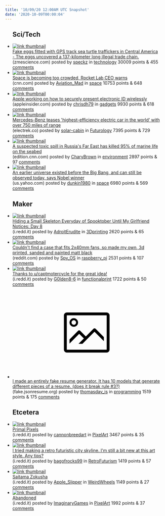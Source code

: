 ```yaml
---
title: '10/09/20 12:00AM UTC Snapshot'
date: '2020-10-09T00:00:04'
---
```

<ul>
<h2>Sci/Tech</h2>

<li><a href='https://www.zmescience.com/ecology/animals-ecology/fake-eggs-fitted-with-gps-905233/'><img src='https://b.thumbs.redditmedia.com/4KrzCL-EkvAtEWRng6SRvUNPWeIIvngZfyLz7YhKT2Y.jpg' alt='link thumbnail'></a><div><div class='linkTitle'><a href='https://www.zmescience.com/ecology/animals-ecology/fake-eggs-fitted-with-gps-905233/'>Fake eggs fitted with GPS track sea turtle traffickers in Central America - The eggs uncovered a 137-kilometer long illegal trade chain.</a></div>(zmescience.com) posted by <a href='https://www.reddit.com/user/speckz'>speckz</a> in <a href='https://www.reddit.com/r/technology'>technology</a> 30009 points & 455 <a href='https://www.reddit.com/r/technology/comments/j7aasc/fake_eggs_fitted_with_gps_track_sea_turtle/'>comments</a></div></li>

<li><a href='https://www.cnn.com/2020/10/07/business/rocket-lab-debris-launch-traffic-scn/index.html'><img src='https://a.thumbs.redditmedia.com/MZHSds7jiUGPdJ9aYC6l-myEh3cMQWBiA71QuWvVR-8.jpg' alt='link thumbnail'></a><div><div class='linkTitle'><a href='https://www.cnn.com/2020/10/07/business/rocket-lab-debris-launch-traffic-scn/index.html'>Space is becoming too crowded, Rocket Lab CEO warns</a></div>(cnn.com) posted by <a href='https://www.reddit.com/user/Aviation_Mad'>Aviation_Mad</a> in <a href='https://www.reddit.com/r/space'>space</a> 10753 points & 648 <a href='https://www.reddit.com/r/space/comments/j7dz1p/space_is_becoming_too_crowded_rocket_lab_ceo_warns/'>comments</a></div></li>

<li><a href='https://appleinsider.com/articles/20/10/08/apple-working-on-how-to-securely-present-electronic-id-wirelessly'><img src='https://b.thumbs.redditmedia.com/5WirqjLGMzRTLTOLO5prkMnYJned7kOqgrKpLzDS0qg.jpg' alt='link thumbnail'></a><div><div class='linkTitle'><a href='https://appleinsider.com/articles/20/10/08/apple-working-on-how-to-securely-present-electronic-id-wirelessly'>Apple working on how to securely present electronic ID wirelessly</a></div>(appleinsider.com) posted by <a href='https://www.reddit.com/user/chrisdh79'>chrisdh79</a> in <a href='https://www.reddit.com/r/gadgets'>gadgets</a> 9930 points & 618 <a href='https://www.reddit.com/r/gadgets/comments/j7dq3w/apple_working_on_how_to_securely_present/'>comments</a></div></li>

<li><a href='https://electrek.co/2020/10/08/mercedes-benz-efficiency-electric-car-longest-range/'><img src='https://b.thumbs.redditmedia.com/2Va4S4w9mde-AtBRCTQJTPO7j-GmbiTSoXT93qG-S9E.jpg' alt='link thumbnail'></a><div><div class='linkTitle'><a href='https://electrek.co/2020/10/08/mercedes-benz-efficiency-electric-car-longest-range/'>Mercedes-Benz teases 'highest-efficiency electric car in the world' with over 750 miles of range</a></div>(electrek.co) posted by <a href='https://www.reddit.com/user/solar-cabin'>solar-cabin</a> in <a href='https://www.reddit.com/r/Futurology'>Futurology</a> 7395 points & 729 <a href='https://www.reddit.com/r/Futurology/comments/j7cwka/mercedesbenz_teases_highestefficiency_electric/'>comments</a></div></li>

<li><a href='https://edition.cnn.com/2020/10/07/asia/russia-kamchatka-toxic-marine-life-death-intl/index.html'><img src='https://b.thumbs.redditmedia.com/mCxQQqYzq3JYw3b-y0m-Z_L4IvYcJ8wLVVZ017YonLA.jpg' alt='link thumbnail'></a><div><div class='linkTitle'><a href='https://edition.cnn.com/2020/10/07/asia/russia-kamchatka-toxic-marine-life-death-intl/index.html'>A suspected toxic spill in Russia's Far East has killed 95% of marine life on the seabed</a></div>(edition.cnn.com) posted by <a href='https://www.reddit.com/user/CharyBrown'>CharyBrown</a> in <a href='https://www.reddit.com/r/environment'>environment</a> 2897 points & 97 <a href='https://www.reddit.com/r/environment/comments/j7b6rl/a_suspected_toxic_spill_in_russias_far_east_has/'>comments</a></div></li>

<li><a href='https://us.yahoo.com/news/earlier-universe-existed-big-bang-174323840.html'><img src='https://a.thumbs.redditmedia.com/LzRxh7bopP0NQJUxoqwEuem38cDWWAQJ3pLZ6Oqj3E0.jpg' alt='link thumbnail'></a><div><div class='linkTitle'><a href='https://us.yahoo.com/news/earlier-universe-existed-big-bang-174323840.html'>An earlier universe existed before the Big Bang, and can still be observed today, says Nobel winner</a></div>(us.yahoo.com) posted by <a href='https://www.reddit.com/user/dunkin1980'>dunkin1980</a> in <a href='https://www.reddit.com/r/space'>space</a> 6980 points & 569 <a href='https://www.reddit.com/r/space/comments/j73mu0/an_earlier_universe_existed_before_the_big_bang/'>comments</a></div></li>

<h2>Maker</h2>

<li><a href='https://i.redd.it/vnke0jq85wr51.jpg'><img src='https://b.thumbs.redditmedia.com/U8B1AJ5MtW6W__0_X5l92s2N9aL-mYObarlHHXefNtI.jpg' alt='link thumbnail'></a><div><div class='linkTitle'><a href='https://i.redd.it/vnke0jq85wr51.jpg'>Hiding a Small Skeleton Everyday of Spooktober Until My Girlfriend Notices: Day 8</a></div>(i.redd.it) posted by <a href='https://www.reddit.com/user/AdroitErudite'>AdroitErudite</a> in <a href='https://www.reddit.com/r/3Dprinting'>3Dprinting</a> 2620 points & 65 <a href='https://www.reddit.com/r/3Dprinting/comments/j7fbgc/hiding_a_small_skeleton_everyday_of_spooktober/'>comments</a></div></li>

<li><a href='https://www.reddit.com/gallery/j76m77'><img src='https://a.thumbs.redditmedia.com/a8fdaLI-XTf_t7u2oiVgqzyOjHM_Y08QErBEaZK74T0.jpg' alt='link thumbnail'></a><div><div class='linkTitle'><a href='https://www.reddit.com/gallery/j76m77'>Couldn't find a case that fits 2x40mm fans, so made my own, 3d printed, sanded and painted matt black</a></div>(reddit.com) posted by <a href='https://www.reddit.com/user/Spy_OS'>Spy_OS</a> in <a href='https://www.reddit.com/r/raspberry_pi'>raspberry_pi</a> 2531 points & 107 <a href='https://www.reddit.com/r/raspberry_pi/comments/j76m77/couldnt_find_a_case_that_fits_2x40mm_fans_so_made/'>comments</a></div></li>

<li><a href='https://i.redd.it/h6on5af8yur51.jpg'><img src='https://b.thumbs.redditmedia.com/LY7IJoLp3GQ8KINMSDj3wWjzzY0RgVyCTTbBULQn3OQ.jpg' alt='link thumbnail'></a><div><div class='linkTitle'><a href='https://i.redd.it/h6on5af8yur51.jpg'>Thanks to u/captmotercycle for the great idea!</a></div>(i.redd.it) posted by <a href='https://www.reddit.com/user/G0lden8-6'>G0lden8-6</a> in <a href='https://www.reddit.com/r/functionalprint'>functionalprint</a> 1722 points & 50 <a href='https://www.reddit.com/r/functionalprint/comments/j7bhmz/thanks_to_ucaptmotercycle_for_the_great_idea/'>comments</a></div></li>

<li><a href='https://fake.jsonresume.org/'><svg version='1.1' viewBox='-34 -14 104 64' preserveAspectRatio='xMidYMid meet' xmlns='http://www.w3.org/2000/svg' xmlns:xlink='http://www.w3.org/1999/xlink'>
    <title>link thumbnail</title>
    <path d='M32,4H4A2,2,0,0,0,2,6V30a2,2,0,0,0,2,2H32a2,2,0,0,0,2-2V6A2,2,0,0,0,32,4ZM4,30V6H32V30Z'></path>
    <path d='M8.92,14a3,3,0,1,0-3-3A3,3,0,0,0,8.92,14Zm0-4.6A1.6,1.6,0,1,1,7.33,11,1.6,1.6,0,0,1,8.92,9.41Z'></path>
    <path d='M22.78,15.37l-5.4,5.4-4-4a1,1,0,0,0-1.41,0L5.92,22.9v2.83l6.79-6.79L16,22.18l-3.75,3.75H15l8.45-8.45L30,24V21.18l-5.81-5.81A1,1,0,0,0,22.78,15.37Z'></path>
    </svg></a><div><div class='linkTitle'><a href='https://fake.jsonresume.org/'>I made an entirely fake resume generator. It has 10 models that generate different pieces of a resume. (does it break rule #3?)</a></div>(fake.jsonresume.org) posted by <a href='https://www.reddit.com/user/thomasdav_is'>thomasdav_is</a> in <a href='https://www.reddit.com/r/programming'>programming</a> 1519 points & 175 <a href='https://www.reddit.com/r/programming/comments/j79y2q/i_made_an_entirely_fake_resume_generator_it_has/'>comments</a></div></li>

<h2>Etcetera</h2>

<li><a href='https://i.redd.it/ksuw8c0k3vr51.gif'><img src='https://b.thumbs.redditmedia.com/eZtbkhK3Z5jk2QdPtxmyWIJJmQKsPwaWuPRoJjKqHRc.jpg' alt='link thumbnail'></a><div><div class='linkTitle'><a href='https://i.redd.it/ksuw8c0k3vr51.gif'>Primal Pixels</a></div>(i.redd.it) posted by <a href='https://www.reddit.com/user/cannonbreedart'>cannonbreedart</a> in <a href='https://www.reddit.com/r/PixelArt'>PixelArt</a> 3467 points & 35 <a href='https://www.reddit.com/r/PixelArt/comments/j7bw71/primal_pixels/'>comments</a></div></li>

<li><a href='https://i.redd.it/qrd92scwjsr51.jpg'><img src='https://a.thumbs.redditmedia.com/PJ-CfWSF18mMJYqmOs6C-CBYCwMAckhmuRT-_xsvyY4.jpg' alt='link thumbnail'></a><div><div class='linkTitle'><a href='https://i.redd.it/qrd92scwjsr51.jpg'>I tried making a retro futuristic city skyline. I'm still a bit new at this art style. Any tips?</a></div>(i.redd.it) posted by <a href='https://www.reddit.com/user/bagofrocks99'>bagofrocks99</a> in <a href='https://www.reddit.com/r/RetroFuturism'>RetroFuturism</a> 1419 points & 57 <a href='https://www.reddit.com/r/RetroFuturism/comments/j75vdc/i_tried_making_a_retro_futuristic_city_skyline_im/'>comments</a></div></li>

<li><a href='https://i.redd.it/vz72tg88yur51.jpg'><img src='https://b.thumbs.redditmedia.com/1J49PzvfDdjr4BPx5lsAh6Puqj-ZpwnjFs_Cf7IRkBw.jpg' alt='link thumbnail'></a><div><div class='linkTitle'><a href='https://i.redd.it/vz72tg88yur51.jpg'>Saitama Zokusha</a></div>(i.redd.it) posted by <a href='https://www.reddit.com/user/Apple_Slipper'>Apple_Slipper</a> in <a href='https://www.reddit.com/r/WeirdWheels'>WeirdWheels</a> 1149 points & 27 <a href='https://www.reddit.com/r/WeirdWheels/comments/j7bhmg/saitama_zokusha/'>comments</a></div></li>

<li><a href='https://i.redd.it/qhq3n8nfvrr51.png'><img src='https://a.thumbs.redditmedia.com/9BJ-ngNFCYYvgpG6EKkSzAYXsLKiAr5XExMc9PgGX78.jpg' alt='link thumbnail'></a><div><div class='linkTitle'><a href='https://i.redd.it/qhq3n8nfvrr51.png'>Abandoned</a></div>(i.redd.it) posted by <a href='https://www.reddit.com/user/ImaginaryGames'>ImaginaryGames</a> in <a href='https://www.reddit.com/r/PixelArt'>PixelArt</a> 1992 points & 37 <a href='https://www.reddit.com/r/PixelArt/comments/j73ogj/abandoned/'>comments</a></div></li>

</ul>
